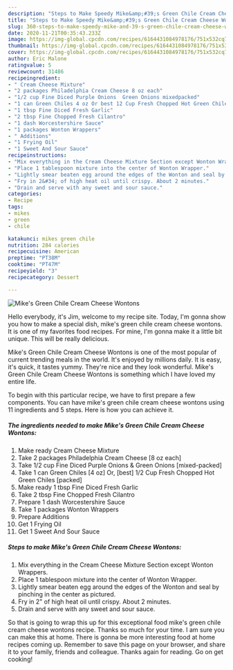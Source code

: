 ```yaml
---
description: "Steps to Make Speedy Mike&amp;#39;s Green Chile Cream Cheese Wontons"
title: "Steps to Make Speedy Mike&amp;#39;s Green Chile Cream Cheese Wontons"
slug: 360-steps-to-make-speedy-mike-and-39-s-green-chile-cream-cheese-wontons
date: 2020-11-21T00:35:43.233Z
image: https://img-global.cpcdn.com/recipes/6164431084978176/751x532cq70/mikes-green-chile-cream-cheese-wontons-recipe-main-photo.jpg
thumbnail: https://img-global.cpcdn.com/recipes/6164431084978176/751x532cq70/mikes-green-chile-cream-cheese-wontons-recipe-main-photo.jpg
cover: https://img-global.cpcdn.com/recipes/6164431084978176/751x532cq70/mikes-green-chile-cream-cheese-wontons-recipe-main-photo.jpg
author: Eric Malone
ratingvalue: 5
reviewcount: 31486
recipeingredient:
- " Cream Cheese Mixture"
- "2 packages Philadelphia Cream Cheese 8 oz each"
- "1/2 cup Fine Diced Purple Onions  Green Onions mixedpacked"
- "1 can Green Chiles 4 oz Or best 12 Cup Fresh Chopped Hot Green Chiles packed"
- "1 tbsp Fine Diced Fresh Garlic"
- "2 tbsp Fine Chopped Fresh Cilantro"
- "1 dash Worcestershire Sauce"
- "1 packages Wonton Wrappers"
- " Additions"
- "1 Frying Oil"
- "1 Sweet And Sour Sauce"
recipeinstructions:
- "Mix everything in the Cream Cheese Mixture Section except Wonton Wrappers."
- "Place 1 tablespoon mixture into the center of Wonton Wrapper."
- "Lightly smear beaten egg around the edges of the Wonton and seal by pinching in the center as pictured."
- "Fry in 2&#34; of high heat oil until crispy. About 2 minutes."
- "Drain and serve with any sweet and sour sauce."
categories:
- Recipe
tags:
- mikes
- green
- chile

katakunci: mikes green chile 
nutrition: 284 calories
recipecuisine: American
preptime: "PT38M"
cooktime: "PT47M"
recipeyield: "3"
recipecategory: Dessert

---
```



![Mike&#39;s Green Chile Cream Cheese Wontons](https://img-global.cpcdn.com/recipes/6164431084978176/751x532cq70/mikes-green-chile-cream-cheese-wontons-recipe-main-photo.jpg)

Hello everybody, it's Jim, welcome to my recipe site. Today, I'm gonna show you how to make a special dish, mike&#39;s green chile cream cheese wontons. It is one of my favorites food recipes. For mine, I'm gonna make it a little bit unique. This will be really delicious.

Mike&#39;s Green Chile Cream Cheese Wontons is one of the most popular of current trending meals in the world. It's enjoyed by millions daily. It is easy, it's quick, it tastes yummy. They're nice and they look wonderful. Mike&#39;s Green Chile Cream Cheese Wontons is something which I have loved my entire life.




To begin with this particular recipe, we have to first prepare a few components. You can have mike&#39;s green chile cream cheese wontons using 11 ingredients and 5 steps. Here is how you can achieve it.

<!--inarticleads1-->

##### The ingredients needed to make Mike&#39;s Green Chile Cream Cheese Wontons:

1. Make ready  Cream Cheese Mixture
1. Take 2 packages Philadelphia Cream Cheese [8 oz each]
1. Take 1/2 cup Fine Diced Purple Onions &amp; Green Onions [mixed-packed]
1. Take 1 can Green Chiles [4 oz] Or, [best] 1/2 Cup Fresh Chopped Hot Green Chiles [packed]
1. Make ready 1 tbsp Fine Diced Fresh Garlic
1. Take 2 tbsp Fine Chopped Fresh Cilantro
1. Prepare 1 dash Worcestershire Sauce
1. Take 1 packages Wonton Wrappers
1. Prepare  Additions
1. Get 1 Frying Oil
1. Get 1 Sweet And Sour Sauce




<!--inarticleads2-->

##### Steps to make Mike&#39;s Green Chile Cream Cheese Wontons:

1. Mix everything in the Cream Cheese Mixture Section except Wonton Wrappers.
1. Place 1 tablespoon mixture into the center of Wonton Wrapper.
1. Lightly smear beaten egg around the edges of the Wonton and seal by pinching in the center as pictured.
1. Fry in 2&#34; of high heat oil until crispy. About 2 minutes.
1. Drain and serve with any sweet and sour sauce.




So that is going to wrap this up for this exceptional food mike&#39;s green chile cream cheese wontons recipe. Thanks so much for your time. I am sure you can make this at home. There is gonna be more interesting food at home recipes coming up. Remember to save this page on your browser, and share it to your family, friends and colleague. Thanks again for reading. Go on get cooking!
